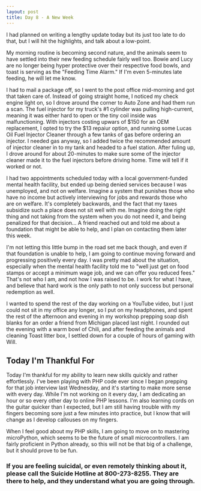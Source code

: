 ```yaml
---
layout: post
title: Day 8 - A New Week
---
```


I had planned on writing a lengthy update today but its just too late to do that, but I will hit the highlights, and talk about a low-point. 

My morning routine is becoming second nature, and the animals seem to have settled into their new feeding schedule fairly well too. Bowie and Lucy are no longer being hyper protective over their respective food bowls, and toast is serving as the "Feeding Time Alarm." If I'm even 5-minutes late feeding, he will let me know. 

I had to mail a package off, so I went to the post office mid-morning and got that taken care of. Instead of going straight home, I noticed my check engine light on, so I drove around the corner to Auto Zone and had them run a scan. The fuel injector for my truck's #1 cylinder was pulling high-current, meaning it was either hard to open or the tiny coil inside was malfunctioning. With injectors costing upwars of $150 for an OEM replacement, I opted to try the $13 repaiur option, and running some Lucas Oil Fuel Injector Cleaner through a few tanks of gas before ordering an injector. I needed gas anyway, so I added twice the recommended amount of injector cleaner in to my tank and headed to a fuel station. After fuling up, I drove around for about 20-minutes to make sure some of the injector cleaner made it to the fuel injectors before driving home. Time will tell if it worked or not. 

I had two appointments scheduled today with a local government-funded mental health facility, but ended up being denied services because I was unemployed, and not on welfare. Imagine a system that punishes those who have no income but actively interviewing for jobs and rewards those who are on welfare. It's completely backwards, and the fact that my taxes subsidize such a place does not sit well with me. Imagine doing the right thing and not taking from the system when you do not need it, and being penalized for that decision...  A friend reached out and told me about a foundation that might be able to help, and I plan on contacting them later this week. 

I'm not letting this little bump in the road set me back though, and even if that foundation is unable to help, I am going to continue moving forward and progressing positively every day. I was pretty mad about the situation, especially when the mental health facility told me to "well just get on food stamps or accept a minimum wage job, and we can offer you reduced fees." That's not who I am, and not how I was raised to be.  I work for what I have, and believe that hard work is the only path to not only success but personal redemption as well.  

I wanted to spend the rest of the day working on a YouTube video, but I just could not sit in my office any longer, so I put on my headphones, and spent the rest of the afternoon and evening in my workshop prepping soap dish blanks for an order a friend from Michigan placed last night. I rounded out the evening with a warm bowl of Chili, and after feeding the animals and cleaning Toast litter box, I settled down for a couple of hours of gaming with Will. 


## Today I'm Thankful For

Today I'm thankful for my ability to learn new skills quickly and rather effortlessly. I've been playing with PHP code ever since I began prepping for that job interview last Wednesday, and it's starting to make more sense with every day. While I'm not working on it every day, I am dedicating an hour or so every other day to online PHP lessons. I'm also learning cords on the guitar quicker than I expected, but I am still having trouble with my fingers becoming sore just a few minutes into practice, but I know that will change as I develop callouses on my fingers. 

When I feel good about my PHP skills, I am going to move on to mastering microPython, which seems to be the future of small microcontrollers. I am fairly proficient in Python already, so this will not be that big of a challenge, but it should prove to be fun. 


### If you are feeling suicidal, or even remotely thinking about it, please call the Suicide Hotline at 800-273-8255. They are there to help, and they understand what you are going through.
